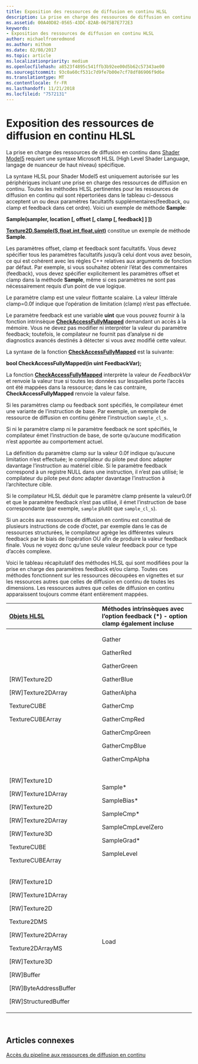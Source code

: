 ```yaml
---
title: Exposition des ressources de diffusion en continu HLSL
description: La prise en charge des ressources de diffusion en continu dans Shader Model5 requiert une syntaxe Microsoft HLSL (High Level Shader Language, langage de nuanceur de haut niveau) spécifique.
ms.assetid: 00A40D82-0565-43DC-82AB-0675B7E772E3
keywords:
- Exposition des ressources de diffusion en continu HLSL
author: michaelfromredmond
ms.author: mithom
ms.date: 02/08/2017
ms.topic: article
ms.localizationpriority: medium
ms.openlocfilehash: a8523f4895c541ffb3b92ee00d5b62c57343ae00
ms.sourcegitcommit: 93c0a60cf531c7d9fe7b00e7cf78df86906f9d6e
ms.translationtype: MT
ms.contentlocale: fr-FR
ms.lasthandoff: 11/21/2018
ms.locfileid: "7572131"
---
```

# <a name="hlsl-streaming-resources-exposure"></a>Exposition des ressources de diffusion en continu HLSL


La prise en charge des ressources de diffusion en continu dans [Shader Model5](https://msdn.microsoft.com/library/windows/desktop/ff471356) requiert une syntaxe Microsoft HLSL (High Level Shader Language, langage de nuanceur de haut niveau) spécifique.

La syntaxe HLSL pour Shader Model5 est uniquement autorisée sur les périphériques incluant une prise en charge des ressources de diffusion en continu. Toutes les méthodes HLSL pertinentes pour les ressources de diffusion en continu qui sont répertoriées dans le tableau ci-dessous acceptent un ou deux paramètres facultatifs supplémentaires(feedback, ou clamp et feedback dans cet ordre). Voici un exemple de méthode **Sample**:

**Sample(sampler, location \[, offset \[, clamp \[, feedback\] \] \])**

[**Texture2D.Sample(S,float,int,float,uint)**](https://msdn.microsoft.com/library/windows/desktop/dn393787) constitue un exemple de méthode **Sample**.

Les paramètres offset, clamp et feedback sont facultatifs. Vous devez spécifier tous les paramètres facultatifs jusqu’à celui dont vous avez besoin, ce qui est cohérent avec les règles C++ relatives aux arguments de fonction par défaut. Par exemple, si vous souhaitez obtenir l’état des commentaires (feedback), vous devez spécifier explicitement les paramètres offset et clamp dans la méthode **Sample**, même si ces paramètres ne sont pas nécessairement requis d’un point de vue logique.

Le paramètre clamp est une valeur flottante scalaire. La valeur littérale clamp=0.0f indique que l’opération de limitation (clamp) n’est pas effectuée.

Le paramètre feedback est une variable **uint** que vous pouvez fournir à la fonction intrinsèque [**CheckAccessFullyMapped**](https://msdn.microsoft.com/library/windows/desktop/dn292083) demandant un accès à la mémoire. Vous ne devez pas modifier ni interpréter la valeur du paramètre feedback; toutefois, le compilateur ne fournit pas d’analyse ni de diagnostics avancés destinés à détecter si vous avez modifié cette valeur.

La syntaxe de la fonction [**CheckAccessFullyMapped**](https://msdn.microsoft.com/library/windows/desktop/dn292083) est la suivante:

**bool CheckAccessFullyMapped(in uint FeedbackVar);**

La fonction [**CheckAccessFullyMapped**](https://msdn.microsoft.com/library/windows/desktop/dn292083) interprète la valeur de *FeedbackVar* et renvoie la valeur true si toutes les données sur lesquelles porte l’accès ont été mappées dans la ressource; dans le cas contraire, **CheckAccessFullyMapped** renvoie la valeur false.

Si les paramètres clamp ou feedback sont spécifiés, le compilateur émet une variante de l’instruction de base. Par exemple, un exemple de ressource de diffusion en continu génère l’instruction `sample_cl_s`.

Si ni le paramètre clamp ni le paramètre feedback ne sont spécifiés, le compilateur émet l’instruction de base, de sorte qu’aucune modification n’est apportée au comportement actuel.

La définition du paramètre clamp sur la valeur 0.0f indique qu’aucune limitation n’est effectuée; le compilateur du pilote peut donc adapter davantage l’instruction au matériel cible. Si le paramètre feedback correspond à un registre NULL dans une instruction, il n’est pas utilisé; le compilateur du pilote peut donc adapter davantage l’instruction à l’architecture cible.

Si le compilateur HLSL déduit que le paramètre clamp présente la valeur0.0f et que le paramètre feedback n’est pas utilisé, il émet l’instruction de base correspondante (par exemple, `sample` plutôt que `sample_cl_s`).

Si un accès aux ressources de diffusion en continu est constitué de plusieurs instructions de code d’octet, par exemple dans le cas de ressources structurées, le compilateur agrège les différentes valeurs feedback par le biais de l’opération OU afin de produire la valeur feedback finale. Vous ne voyez donc qu’une seule valeur feedback pour ce type d’accès complexe.

Voici le tableau récapitulatif des méthodes HLSL qui sont modifiées pour la prise en charge des paramètres feedback et/ou clamp. Toutes ces méthodes fonctionnent sur les ressources découpées en vignettes et sur les ressources autres que celles de diffusion en continu de toutes les dimensions. Les ressources autres que celles de diffusion en continu apparaissent toujours comme étant entièrement mappées.

<table>
<colgroup>
<col width="50%" />
<col width="50%" />
</colgroup>
<thead>
<tr class="header">
<th align="left"><a href="https://msdn.microsoft.com/library/windows/desktop/ff471359">Objets HLSL</a> </th>
<th align="left">Méthodes intrinsèques avec l’option feedback (*) - option clamp également incluse</th>
</tr>
</thead>
<tbody>
<tr class="odd">
<td align="left"><p>[RW]Texture2D</p>
<p>[RW]Texture2DArray</p>
<p>TextureCUBE</p>
<p>TextureCUBEArray</p></td>
<td align="left"><p>Gather</p>
<p>GatherRed</p>
<p>GatherGreen</p>
<p>GatherBlue</p>
<p>GatherAlpha</p>
<p>GatherCmp</p>
<p>GatherCmpRed</p>
<p>GatherCmpGreen</p>
<p>GatherCmpBlue</p>
<p>GatherCmpAlpha</p></td>
</tr>
<tr class="even">
<td align="left"><p>[RW]Texture1D</p>
<p>[RW]Texture1DArray</p>
<p>[RW]Texture2D</p>
<p>[RW]Texture2DArray</p>
<p>[RW]Texture3D</p>
<p>TextureCUBE</p>
<p>TextureCUBEArray</p></td>
<td align="left"><p>Sample*</p>
<p>SampleBias*</p>
<p>SampleCmp*</p>
<p>SampleCmpLevelZero</p>
<p>SampleGrad*</p>
<p>SampleLevel</p></td>
</tr>
<tr class="odd">
<td align="left"><p>[RW]Texture1D</p>
<p>[RW]Texture1DArray</p>
<p>[RW]Texture2D</p>
<p>Texture2DMS</p>
<p>[RW]Texture2DArray</p>
<p>Texture2DArrayMS</p>
<p>[RW]Texture3D</p>
<p>[RW]Buffer</p>
<p>[RW]ByteAddressBuffer</p>
<p>[RW]StructuredBuffer</p></td>
<td align="left">Load</td>
</tr>
</tbody>
</table>

 

## <a name="span-idrelated-topicsspanrelated-topics"></a><span id="related-topics"></span>Articles connexes


[Accès du pipeline aux ressources de diffusion en continu](pipeline-access-to-streaming-resources.md)

 

 




